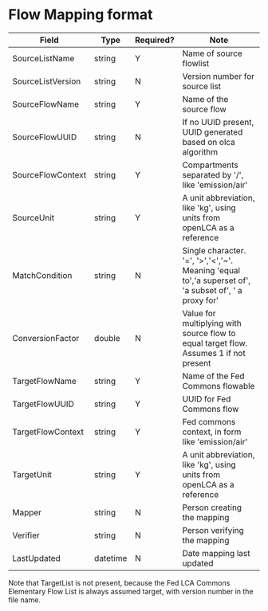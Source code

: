 # Flow Mapping format

Field |	Type |	Required? | Note |
----- | ---- | --------  | ----------- |
SourceListName | string | Y | Name of source flowlist|
SourceListVersion |	string | N | Version number for source list|
SourceFlowName	| string | Y | Name of the source flow |
SourceFlowUUID	| string | N | If no UUID present, UUID generated based on olca algorithm|
SourceFlowContext | string | Y | Compartments separated by '/', like 'emission/air'|
SourceUnit | string | Y | A unit abbreviation, like 'kg', using units from openLCA as a reference |
MatchCondition | string | N |Single character. '=', '>','<','~'. Meaning 'equal to','a superset of', 'a subset of', ' a proxy for'|
ConversionFactor | double | N |	Value for multiplying with source flow to equal target flow. Assumes 1 if not present |
TargetFlowName | string | Y | Name of the Fed Commons flowable |
TargetFlowUUID	| string| Y| UUID for Fed Commons flow |
TargetFlowContext | string | Y | Fed commons context, in form like 'emission/air' |
TargetUnit | string | Y | A unit abbreviation, like 'kg', using units from openLCA as a reference |
Mapper	| string | N	|Person creating the mapping |
Verifier |	string | N |Person verifying the mapping |
LastUpdated | datetime | N | Date mapping last updated |

Note that TargetList is not present, because the Fed LCA Commons Elementary Flow List
 is always assumed target, with version number in the file name.